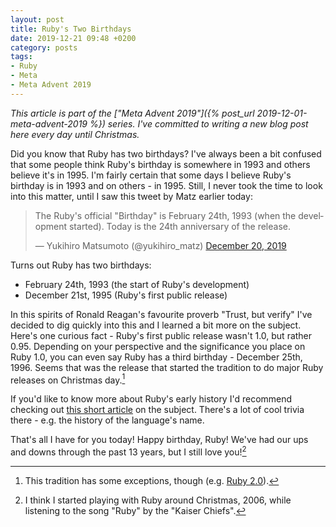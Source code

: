 ```yaml
---
layout: post
title: Ruby's Two Birthdays
date: 2019-12-21 09:48 +0200
category: posts
tags:
- Ruby
- Meta
- Meta Advent 2019
---
```


*This article is part of the ["Meta Advent 2019"]({% post_url 2019-12-01-meta-advent-2019 %}) series. I've committed to writing
a new blog post here every day until Christmas.*

Did you know that Ruby has two birthdays? I've always been a bit confused that some people
think Ruby's birthday is somewhere in 1993 and others believe it's in 1995. I'm fairly
certain that some days I believe Ruby's birthday is in 1993 and on others - in 1995. Still,
I never took the time to look into this matter, until I saw this tweet by Matz earlier today:

<blockquote class="twitter-tweet"><p lang="en" dir="ltr">The Ruby&#39;s official &quot;Birthday&quot; is February 24th, 1993 (when the development started). Today is the 24th anniversary of the release.</p>&mdash; Yukihiro Matsumoto (@yukihiro_matz) <a href="https://twitter.com/yukihiro_matz/status/1208171810262417408?ref_src=twsrc%5Etfw">December 20, 2019</a></blockquote> <script async src="https://platform.twitter.com/widgets.js" charset="utf-8"></script>

Turns out Ruby has two birthdays:

* February 24th, 1993 (the start of Ruby's development)
* December 21st, 1995 (Ruby's first public release)

In this spirits of Ronald Reagan's favourite proverb "Trust, but verify" I've decided to dig quickly into this and
I learned a bit more on the subject.
Here's one curious fact - Ruby's first public release wasn't 1.0, but rather 0.95.
Depending on your perspective and the significance you place on Ruby 1.0, you can
even say Ruby has a third birthday - December 25th, 1996. Seems that was the release
that started the tradition to do major Ruby releases on Christmas day.[^1]

If you'd like to know more about Ruby's early history I'd recommend checking out
[this short article](http://blog.nicksieger.com/articles/2006/10/20/rubyconf-history-of-ruby/) on the subject.
There's a lot of cool trivia there - e.g. the history of the language's name.

That's all I have for you today!
Happy birthday, Ruby! We've had our ups and downs through the past 13 years, but I still love you![^2]

[^1]: This tradition has some exceptions, though (e.g. [Ruby 2.0](https://www.ruby-lang.org/en/news/2013/02/24/ruby-2-0-0-p0-is-released/)).
[^2]: I think I started playing with Ruby around Christmas, 2006, while listening to the song "Ruby" by the "Kaiser Chiefs".
